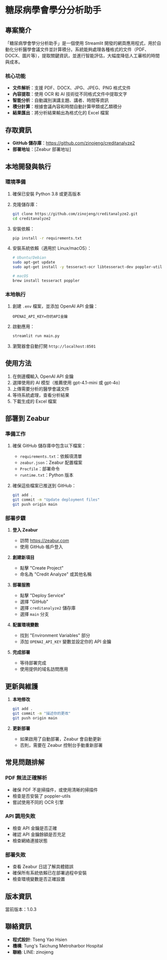 # 糖尿病學會學分分析助手

## 專案簡介

「糖尿病學會學分分析助手」是一個使用 Streamlit 開發的網頁應用程式，用於自動化分析醫學會議文件並計算積分。系統能夠處理各種格式的文件（PDF、DOCX、圖片等），提取關鍵資訊，並進行智能評估，大幅度降低人工審核的時間與成本。

### 核心功能

- **文件解析**：支援 PDF、DOCX、JPG、JPEG、PNG 格式文件
- **內容提取**：使用 OCR 和 AI 技術從不同格式文件中提取文字
- **智能分析**：自動識別演講主題、講者、時間等資訊
- **積分計算**：根據會議內容和時間自動計算甲類或乙類積分
- **結果匯出**：將分析結果輸出為格式化的 Excel 檔案

## 存取資訊

- **GitHub 儲存庫**：https://github.com/zinojeng/creditanalyze2
- **部署地址**：[Zeabur 部署地址]

## 本地開發與執行

### 環境準備

1. 確保已安裝 Python 3.8 或更高版本
2. 克隆儲存庫：
   ```bash
   git clone https://github.com/zinojeng/creditanalyze2.git
   cd creditanalyze2
   ```

3. 安裝依賴：
   ```bash
   pip install -r requirements.txt
   ```

4. 安裝系統依賴（適用於 Linux/macOS）：
   ```bash
   # Ubuntu/Debian
   sudo apt-get update
   sudo apt-get install -y tesseract-ocr libtesseract-dev poppler-utils

   # macOS
   brew install tesseract poppler
   ```

### 本地執行

1. 創建 `.env` 檔案，並添加 OpenAI API 金鑰：
   ```
   OPENAI_API_KEY=你的API金鑰
   ```

2. 啟動應用：
   ```bash
   streamlit run main.py
   ```

3. 瀏覽器會自動打開 `http://localhost:8501`

## 使用方法

1. 在側邊欄輸入 OpenAI API 金鑰
2. 選擇使用的 AI 模型（推薦使用 gpt-4.1-mini 或 gpt-4o）
3. 上傳需要分析的醫學會議文件
4. 等待系統處理，查看分析結果
5. 下載生成的 Excel 檔案

## 部署到 Zeabur

### 準備工作

1. 確保 GitHub 儲存庫中包含以下檔案：
   - `requirements.txt`：依賴項清單
   - `zeabur.json`：Zeabur 配置檔案
   - `Procfile`：部署命令
   - `runtime.txt`：Python 版本

2. 確保這些檔案已推送到 GitHub：
   ```bash
   git add .
   git commit -m "Update deployment files"
   git push origin main
   ```

### 部署步驟

1. **登入 Zeabur**
   - 訪問 https://zeabur.com
   - 使用 GitHub 帳戶登入

2. **創建新項目**
   - 點擊 "Create Project"
   - 命名為 "Credit Analyze" 或其他名稱

3. **部署服務**
   - 點擊 "Deploy Service"
   - 選擇 "GitHub" 
   - 選擇 `creditanalyze2` 儲存庫
   - 選擇 `main` 分支

4. **配置環境變數**
   - 找到 "Environment Variables" 部分
   - 添加 `OPENAI_API_KEY` 變數並設定你的 API 金鑰

5. **完成部署**
   - 等待部署完成
   - 使用提供的域名訪問應用

## 更新與維護

1. **本地修改**
   ```bash
   git add .
   git commit -m "描述你的更改"
   git push origin main
   ```

2. **更新部署**
   - 如果啟用了自動部署，Zeabur 會自動更新
   - 否則，需要在 Zeabur 控制台手動重新部署

## 常見問題排解

### PDF 無法正確解析
- 確保 PDF 不是掃描件，或使用清晰的掃描件
- 檢查是否安裝了 poppler-utils
- 嘗試使用不同的 OCR 引擎

### API 調用失敗
- 檢查 API 金鑰是否正確
- 確認 API 金鑰餘額是否充足
- 檢查網絡連接狀態

### 部署失敗
- 查看 Zeabur 日誌了解具體錯誤
- 確保所有系統依賴已在部署過程中安裝
- 檢查環境變數是否正確設置

## 版本資訊

當前版本：1.0.3

## 聯絡資訊

- **程式設計**: Tseng Yao Hsien
- **機構**: Tung's Taichung Metroharbor Hospital
- **聯絡**: LINE: zinojeng 